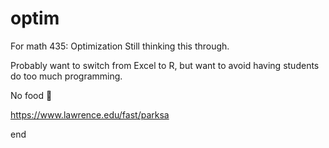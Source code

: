 # optim
For math 435: Optimization 
Still thinking this through. 

Probably want to switch from Excel to R, but want to avoid 
having students do too much programming.

No food :hamburger:

https://www.lawrence.edu/fast/parksa

end
